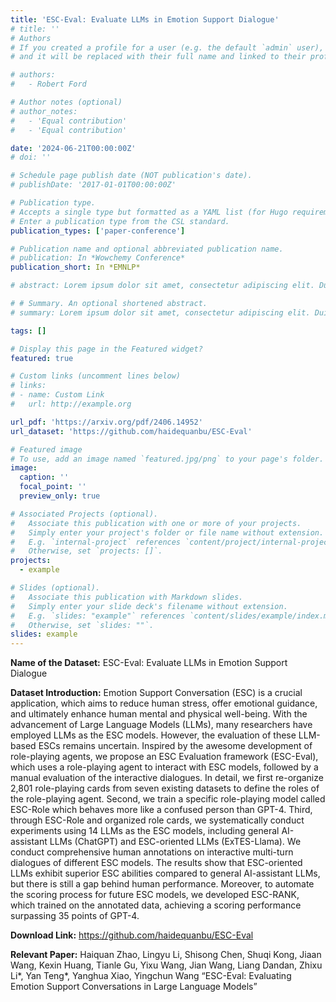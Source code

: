 ```yaml
---
title: 'ESC-Eval: Evaluate LLMs in Emotion Support Dialogue'
# title: ''
# Authors
# If you created a profile for a user (e.g. the default `admin` user), write the username (folder name) here
# and it will be replaced with their full name and linked to their profile.

# authors:
#   - Robert Ford

# Author notes (optional)
# author_notes:
#   - 'Equal contribution'
#   - 'Equal contribution'

date: '2024-06-21T00:00:00Z'
# doi: ''

# Schedule page publish date (NOT publication's date).
# publishDate: '2017-01-01T00:00:00Z'

# Publication type.
# Accepts a single type but formatted as a YAML list (for Hugo requirements).
# Enter a publication type from the CSL standard.
publication_types: ['paper-conference']

# Publication name and optional abbreviated publication name.
# publication: In *Wowchemy Conference*
publication_short: In *EMNLP*

# abstract: Lorem ipsum dolor sit amet, consectetur adipiscing elit. Duis posuere tellus ac convallis placerat. Proin tincidunt magna sed ex sollicitudin condimentum. Sed ac faucibus dolor, scelerisque sollicitudin nisi. Cras purus urna, suscipit quis sapien eu, pulvinar tempor diam. Quisque risus orci, mollis id ante sit amet, gravida egestas nisl. Sed ac tempus magna. Proin in dui enim. Donec condimentum, sem id dapibus fringilla, tellus enim condimentum arcu, nec volutpat est felis vel metus. Vestibulum sit amet erat at nulla eleifend gravida.

# # Summary. An optional shortened abstract.
# summary: Lorem ipsum dolor sit amet, consectetur adipiscing elit. Duis posuere tellus ac convallis placerat. Proin tincidunt magna sed ex sollicitudin condimentum.

tags: []

# Display this page in the Featured widget?
featured: true

# Custom links (uncomment lines below)
# links:
# - name: Custom Link
#   url: http://example.org

url_pdf: 'https://arxiv.org/pdf/2406.14952'
url_dataset: 'https://github.com/haidequanbu/ESC-Eval'

# Featured image
# To use, add an image named `featured.jpg/png` to your page's folder.
image:
  caption: ''
  focal_point: ''
  preview_only: true

# Associated Projects (optional).
#   Associate this publication with one or more of your projects.
#   Simply enter your project's folder or file name without extension.
#   E.g. `internal-project` references `content/project/internal-project/index.md`.
#   Otherwise, set `projects: []`.
projects:
  - example

# Slides (optional).
#   Associate this publication with Markdown slides.
#   Simply enter your slide deck's filename without extension.
#   E.g. `slides: "example"` references `content/slides/example/index.md`.
#   Otherwise, set `slides: ""`.
slides: example
---
```

**Name of the Dataset:** ESC-Eval: Evaluate LLMs in Emotion Support Dialogue

**Dataset Introduction:** Emotion Support Conversation (ESC) is a crucial application, which aims to reduce human stress, offer emotional guidance, and ultimately enhance human mental and physical well-being. With the advancement of Large Language Models (LLMs), many researchers have employed LLMs as the ESC models. However, the evaluation of these LLM-based ESCs remains uncertain. Inspired by the awesome development of role-playing agents, we propose an ESC Evaluation framework (ESC-Eval), which uses a role-playing agent to interact with ESC models, followed by a manual evaluation of the interactive dialogues. In detail, we first re-organize 2,801 role-playing cards from seven existing datasets to define the roles of the role-playing agent. Second, we train a specific role-playing model called ESC-Role which behaves more like a confused person than GPT-4. Third, through ESC-Role and organized role cards, we systematically conduct experiments using 14 LLMs as the ESC models, including general AI-assistant LLMs (ChatGPT) and ESC-oriented LLMs (ExTES-Llama). We conduct comprehensive human annotations on interactive multi-turn dialogues of different ESC models. The results show that ESC-oriented LLMs exhibit superior ESC abilities compared to general AI-assistant LLMs, but there is still a gap behind human performance. Moreover, to automate the scoring process for future ESC models, we developed ESC-RANK, which trained on the annotated data, achieving a scoring performance surpassing 35 points of GPT-4.

**Download Link:** https://github.com/haidequanbu/ESC-Eval

**Relevant Paper:** Haiquan Zhao, Lingyu Li, Shisong Chen, Shuqi Kong, Jiaan Wang, Kexin Huang, Tianle Gu, Yixu Wang, Jian Wang, Liang Dandan, Zhixu Li*, Yan Teng*, Yanghua Xiao, Yingchun Wang “ESC-Eval: Evaluating Emotion Support Conversations in Large Language Models”
